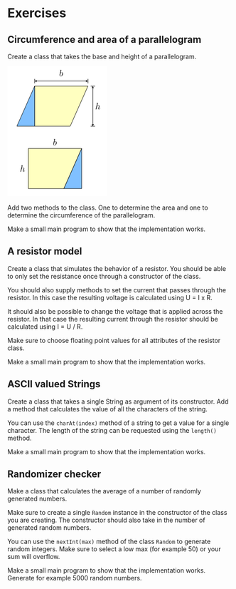 # Exercises

## Circumference and area of a parallelogram

Create a class that takes the base and height of a parallelogram.

![Parallelogram](img/parallelogram.png)

Add two methods to the class. One to determine the area and one to determine the
circumference of the parallelogram.

Make a small main program to show that the implementation works.

## A resistor model

Create a class that simulates the behavior of a resistor. You should be able
to only set the resistance once through a constructor of the class.

You should also supply methods to set the current that passes through the resistor.
In this case the resulting voltage is calculated using U = I x R.

It should also be possible to change the voltage that is applied across the resistor.
In that case the resulting current through the resistor should be calculated using
I = U / R.

Make sure to choose floating point values for all attributes of the resistor class.

Make a small main program to show that the implementation works.

## ASCII valued Strings

Create a class that takes a single String as argument of its constructor.
Add a method that calculates the value of all the characters of the string.

You can use the `charAt(index)` method of a string to get a value for a single character.
The length of the string can be requested using the `length()` method.

Make a small main program to show that the implementation works.

## Randomizer checker

Make a class that calculates the average of a number of randomly generated numbers.

Make sure to create a single `Random` instance in the constructor of the class you are
creating. The constructor should also take in the number of generated random numbers.

You can use the `nextInt(max)` method of the class `Random` to generate random integers.
Make sure to select a low max (for example 50) or your sum will overflow.

Make a small main program to show that the implementation works. Generate for example
5000 random numbers.
